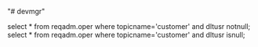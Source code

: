 "# devmgr" 

select * from reqadm.oper where topicname='customer' and dltusr notnull;
select * from reqadm.oper where  topicname='customer' and dltusr isnull;

